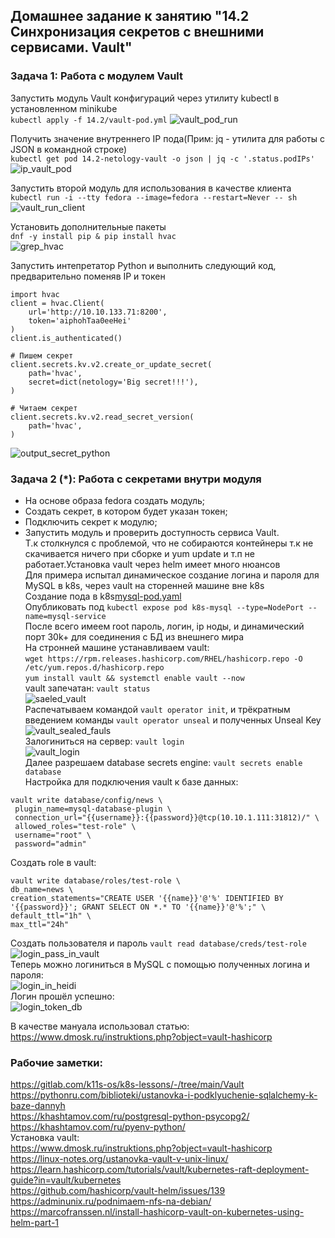 ## Домашнее задание к занятию "14.2 Синхронизация секретов с внешними сервисами. Vault" </br>

### Задача 1: Работа с модулем Vault </br>
Запустить модуль Vault конфигураций через утилиту kubectl в установленном minikube </br>
```kubectl apply -f 14.2/vault-pod.yml```
![vault_pod_run](https://github.com/murzinvit/screen_1/blob/40c163a3a2845515d19186777154b8bd5d01f682/Kuber_vault_pod_run.jpg) </br>

Получить значение внутреннего IP пода(Прим: jq - утилита для работы с JSON в командной строке) </br>
```kubectl get pod 14.2-netology-vault -o json | jq -c '.status.podIPs'```
![ip_vault_pod](https://github.com/murzinvit/screen_1/blob/b08900bd98e311e43847251d54aaa2be8f4a4361/Kuber_ip_vault_pod.jpg) </br>

Запустить второй модуль для использования в качестве клиента </br>
```kubectl run -i --tty fedora --image=fedora --restart=Never -- sh```</br>
![vault_run_client](https://github.com/murzinvit/screen_1/blob/016aed66152a595f95fc64441ba427555fc0fe67/Kuber_vault_run_client.jpg) </br>

Установить дополнительные пакеты </br>
```dnf -y install pip & pip install hvac```</br>
![grep_hvac](https://github.com/murzinvit/screen_1/blob/ddc8ff0084306e3b07fa4e2046293ab64dae46f4/Kuber_grep_hvac.jpg) </br>

Запустить интепретатор Python и выполнить следующий код, предварительно поменяв IP и токен </br>
```
import hvac
client = hvac.Client(
    url='http://10.10.133.71:8200',
    token='aiphohTaa0eeHei'
)
client.is_authenticated()

# Пишем секрет
client.secrets.kv.v2.create_or_update_secret(
    path='hvac',
    secret=dict(netology='Big secret!!!'),
)

# Читаем секрет
client.secrets.kv.v2.read_secret_version(
    path='hvac',
)
```
![output_secret_python](https://github.com/murzinvit/screen_1/blob/129960dca030273dd12fcd3f4578bd8172067b29/Kuber_output_secret_python.jpg) </br>

### Задача 2 (*): Работа с секретами внутри модуля
* На основе образа fedora создать модуль;
* Создать секрет, в котором будет указан токен;
* Подключить секрет к модулю;
* Запустить модуль и проверить доступность сервиса Vault. <br>
Т.к столкнулся с проблемой, что не собираются контейнеры т.к не скачивается ничего при сборке и yum update и т.п не работает.Установка vault через helm имеет много нюансов </br>
Для примера испытал динамическое создание логина и пароля для MySQL в k8s, через vault на сторенней машине вне k8s </br>
Создание пода в k8s[mysql-pod.yaml](https://github.com/murzinvit/14.2_vault/blob/af59c55e2d702f1cd5f72a8ab2ca1df8ea60ab79/mysql-pod.yaml) </br>
Опубликовать под `kubectl expose pod k8s-mysql --type=NodePort --name=mysql-service` </br>
После всего имеем root пароль, логин, ip ноды, и динамический порт 30k+ для соединения с БД из внешнего мира </br>
На стронней машине устанавливаем vault: </br>
`wget https://rpm.releases.hashicorp.com/RHEL/hashicorp.repo -O /etc/yum.repos.d/hashicorp.repo` </br>
`yum install vault && systemctl enable vault --now` </br>
vault запечатан: `vault status`</br>
![saeled_vault](https://github.com/murzinvit/screen_1/blob/42cbe17a2fbe4259c2d71ebe4fda4ebd755eda82/kuber_saeled_vault.jpg) </br>
Распечатываем командой `vault operator init`, и трёкратным введением команды `vault operator unseal` и полученных Unseal Key </br>
![vault_sealed_fauls](https://github.com/murzinvit/screen_1/blob/403e277a6ba507f8c06f410e0ba3c81ede49ae48/Kuber_vault_sealed_fauls.jpg) </br>
Залогиниться на сервер: `vault login` </br>
![vault_login](https://github.com/murzinvit/screen_1/blob/53677c88a2de116c999dd1dbbc0c5ea10748fb9d/Kuber_vault_login.jpg) </br>
Далее разрешаем database secrets engine: `vault secrets enable database` </br>
Настройка для подключения vault к базе данных: </br>
```
vault write database/config/news \
 plugin_name=mysql-database-plugin \
 connection_url="{{username}}:{{password}}@tcp(10.10.1.111:31812)/" \
 allowed_roles="test-role" \
 username="root" \
 password="admin"
 ```
 Создать role в vault: </br>
 ```
 vault write database/roles/test-role \
 db_name=news \
 creation_statements="CREATE USER '{{name}}'@'%' IDENTIFIED BY '{{password}}'; GRANT SELECT ON *.* TO '{{name}}'@'%';" \
 default_ttl="1h" \
 max_ttl="24h"
 ```
 Создать пользователя и пароль `vault read database/creds/test-role` </br>
 ![login_pass_in_vault](https://github.com/murzinvit/screen_1/blob/ae977917fb5af02760fb0b99fd7487c2050c6ce0/Kuber_vault_create_login_pass_in_vault.jpg) <br>
 Теперь можно логиниться в MySQL с помощью полученных логина и пароля: </br>
 ![login_in_heidi](https://github.com/murzinvit/screen_1/blob/c478a0d1437dce6ceb50b237acecc72c7f00c0b7/Kuber_login_in_heidi.jpg) </br>
 Логин прошёл успешно: </br>
 ![login_token_db](https://github.com/murzinvit/screen_1/blob/e8101ad364d1e419da9154d2709719328f376016/Kuber_vault_login_token_db.jpg) </br>
 
 В качестве мануала использовал статью: https://www.dmosk.ru/instruktions.php?object=vault-hashicorp </br>
 
### Рабочие заметки: </br>
https://gitlab.com/k11s-os/k8s-lessons/-/tree/main/Vault <br>
https://pythonru.com/biblioteki/ustanovka-i-podklyuchenie-sqlalchemy-k-baze-dannyh <br>
https://khashtamov.com/ru/postgresql-python-psycopg2/ <br>
https://khashtamov.com/ru/pyenv-python/ <br>
Установка vault: </br>
https://www.dmosk.ru/instruktions.php?object=vault-hashicorp </br>
https://linux-notes.org/ustanovka-vault-v-unix-linux/ </br>
https://learn.hashicorp.com/tutorials/vault/kubernetes-raft-deployment-guide?in=vault/kubernetes </br>
https://github.com/hashicorp/vault-helm/issues/139 </br>
https://adminunix.ru/podnimaem-nfs-na-debian/ </br>
https://marcofranssen.nl/install-hashicorp-vault-on-kubernetes-using-helm-part-1 </br>
